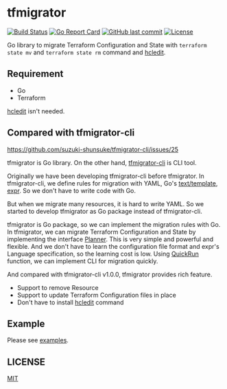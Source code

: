 # tfmigrator

[![Build Status](https://github.com/suzuki-shunsuke/tfmigrator/workflows/test/badge.svg)](https://github.com/suzuki-shunsuke/tfmigrator/actions)
[![Go Report Card](https://goreportcard.com/badge/github.com/suzuki-shunsuke/tfmigrator)](https://goreportcard.com/report/github.com/suzuki-shunsuke/tfmigrator)
[![GitHub last commit](https://img.shields.io/github/last-commit/suzuki-shunsuke/tfmigrator.svg)](https://github.com/suzuki-shunsuke/tfmigrator)
[![License](http://img.shields.io/badge/license-mit-blue.svg?style=flat-square)](https://raw.githubusercontent.com/suzuki-shunsuke/tfmigrator/main/LICENSE)

Go library to migrate Terraform Configuration and State with `terraform state mv` and `terraform state rm` command and [hcledit](https://github.com/minamijoyo/hcledit).

## Requirement

* Go
* Terraform

[hcledit](https://github.com/minamijoyo/hcledit) isn't needed.

## Compared with tfmigrator-cli

https://github.com/suzuki-shunsuke/tfmigrator-cli/issues/25

tfmigrator is Go library. On the other hand, [tfmigrator-cli](https://github.com/suzuki-shunsuke/tfmigrator-cli) is CLI tool.

Originally we have been developing tfmigrator-cli before tfmigrator.
In tfmigrator-cli, we define rules for migration with YAML, Go's [text/template](https://golang.org/pkg/text/template/), [expr](https://github.com/antonmedv/expr).
So we don't have to write code with Go.

But when we migrate many resources, it is hard to write YAML.
So we started to develop tfmigrator as Go package instead of tfmigrator-cli.

tfmigrator is Go package, so we can implement the migration rules with Go.
In tfmigrator, we can migrate Terraform Configuration and State by implementing the interface [Planner](https://pkg.go.dev/github.com/suzuki-shunsuke/tfmigrator/tfmigrator#Planner).
This is very simple and powerful and flexible.
And we don't have to learn the configuration file format and expr's Language specification, so the learning cost is low.
Using [QuickRun](https://pkg.go.dev/github.com/suzuki-shunsuke/tfmigrator/tfmigrator#QuickRun) function, we can implement CLI for migration quickly.

And compared with tfmigrator-cli v1.0.0, tfmigrator provides rich feature.

* Support to remove Resource
* Support to update Terraform Configuration files in place
* Don't have to install [hcledit](https://github.com/minamijoyo/hcledit) command

## Example

Please see [examples](examples).

## LICENSE

[MIT](LICENSE)
